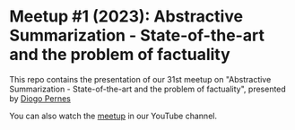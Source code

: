# Meetup #1 (2023): Abstractive Summarization - State-of-the-art and the problem of factuality

This repo contains the presentation of our 31st meetup on "Abstractive Summarization - State-of-the-art and the problem of factuality", presented by [Diogo Pernes](https://scholar.google.com/citations?user=KJMO7ckAAAAJ&hl=en)

You can also watch the [meetup](https://www.youtube.com/watch?v=1WfpFoIfaBw) in our YouTube channel.
